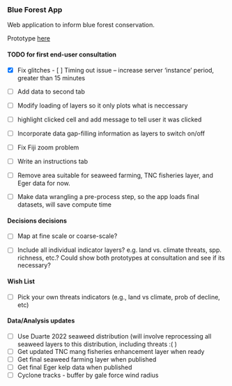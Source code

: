 ### Blue Forest App

Web application to inform blue forest conservation.

Prototype [here](https://global-wetlands.shinyapps.io/blue-forests-app/)

#### TODO for first end-user consultation

- [X] Fix glitches
      - [ ] Timing out issue – increase server ‘instance’ period, greater than 15 minutes

- [ ] Add data to second tab 


- [ ] Modify loading of layers so it only plots what is neccessary

- [  ] highlight clicked cell and add message to tell user it was clicked


- [ ] Incorporate data gap-filling information as layers to switch on/off

- [ ] Fix Fiji zoom problem

- [ ] Write an instructions tab

- [ ] Remove area suitable for seaweed farming, TNC fisheries layer, and Eger data for now.

- [ ] Make data wrangling a pre-process step, so the app loads final datasets, will save
compute time

#### Decisions decisions

- [ ] Map at fine scale or coarse-scale?

- [ ] Include all individual indicator layers? e.g. land vs. climate threats, spp. richness, etc.? Could show both prototypes at consultation and see if its necessary?

#### Wish List

- [ ] Pick your own threats indicators (e.g., land vs climate, prob of decline, etc)

#### Data/Analysis updates 

- [ ] Use Duarte 2022 seaweed distribution (will involve reprocessing all seaweed layers to this distribution, including threats :( )
- [ ] Get updated TNC mang fisheries enhancement layer when ready
- [ ] Get final seaweed farming layer when published
- [ ] Get final Eger kelp data when published
- [ ] Cyclone tracks - buffer by gale force wind radius
